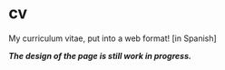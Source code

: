 # cv

My curriculum vitae, put into a web format! [in Spanish]

***The design of the page is still work in progress.***
